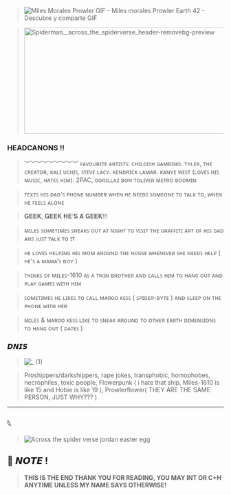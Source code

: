 > ![Miles Morales Prowler GIF - Miles morales Prowler Earth 42 - Descubre y comparte GIF](https://github.com/user-attachments/assets/a394ce4c-afb0-4699-bf3e-55eeb9a87188)


> <img width="736" height="246" alt="Spiderman__across_the_spiderverse_header-removebg-preview" src="https://github.com/user-attachments/assets/af4b6b57-c19c-4065-8900-3938e72306dd" />


 




### HEADCANONS !!

> ︶︶︶︶︶︶︶︶︶ 
> ꜰᴀᴠᴏᴜʀɪᴛᴇ ᴀʀᴛɪꜱᴛꜱ: ᴄʜɪʟᴅɪꜱʜ ɢᴀᴍʙɪɴᴏ. ᴛʏʟᴇʀ, ᴛʜᴇ ᴄʀᴇᴀᴛᴏʀ, ᴋᴀʟɪ ᴜᴄʜɪꜱ, ꜱᴛᴇᴠᴇ ʟᴀᴄʏ. ᴋᴇɴᴅʀɪᴄᴋ ʟᴀᴍᴀʀ. ᴋᴀɴʏᴇ ᴡᴇꜱᴛ (ʟᴏᴠᴇꜱ ʜɪꜱ ᴍᴜꜱɪᴄ, ʜᴀᴛᴇꜱ ʜɪᴍ). 2РАС, ɢᴏʀɪʟʟᴀᴢ ʙᴏɴ ᴛᴏʟɪᴠᴇʀ ᴍᴇᴛʀᴏ ʙᴏᴏᴍɪɴ

> ᴛᴇxᴛꜱ ʜɪꜱ ᴅᴀᴅ'ꜱ ᴘʜᴏɴᴇ ɴᴜᴍʙᴇʀ ᴡʜᴇɴ ʜᴇ ɴᴇᴇᴅꜱ ꜱᴏᴍᴇᴏɴᴇ ᴛᴏ ᴛᴀʟᴋ ᴛᴏ, ᴡʜᴇɴ ʜᴇ ꜰᴇᴇʟꜱ ᴀʟᴏɴᴇ

> 𝐆𝐄𝐄𝐊, 𝐆𝐄𝐄𝐊 𝐇𝐄'𝐒 𝐀 𝐆𝐄𝐄𝐊!!!

> ᴍɪʟᴇꜱ ꜱᴏᴍᴇᴛɪᴍᴇꜱ ꜱɴᴇᴀᴋꜱ ᴏᴜᴛ ᴀᴛ ɴɪɢʜᴛ ᴛᴏ ᴠɪꜱɪᴛ ᴛʜᴇ ɢʀᴀꜰꜰɪᴛɪ ᴀʀᴛ ᴏꜰ ʜɪꜱ ᴅᴀᴅ ᴀɴꜱ ᴊᴜꜱᴛ ᴛᴀʟᴋ ᴛᴏ ɪᴛ

> ʜᴇ ʟᴏᴠᴇꜱ ʜᴇʟᴘɪɴɢ ʜɪꜱ ᴍᴏᴍ ᴀʀᴏᴜɴᴅ ᴛʜᴇ ʜᴏᴜꜱᴇ ᴡʜᴇɴᴇᴠᴇʀ ꜱʜᴇ ɴᴇᴇᴅꜱ ʜᴇʟᴘ ( ʜᴇ'ꜱ ᴀ ᴍᴀᴍᴀ'ꜱ ʙᴏʏ )

> ᴛʜɪɴᴋꜱ ᴏꜰ ᴍɪʟᴇꜱ-1610 ᴀꜱ ᴀ ᴛᴡɪɴ ʙʀᴏᴛʜᴇʀ ᴀɴᴅ ᴄᴀʟʟꜱ ʜɪᴍ ᴛᴏ ʜᴀɴɢ ᴏᴜᴛ ᴀɴᴅ ᴘʟᴀʏ ɢᴀᴍᴇꜱ ᴡɪᴛʜ ʜɪᴍ

> ꜱᴏᴍᴇᴛɪᴍᴇꜱ ʜᴇ ʟɪᴋᴇꜱ ᴛᴏ ᴄᴀʟʟ ᴍᴀʀɢᴏ ᴋᴇꜱꜱ ( ꜱᴘɪᴅᴇʀ-ʙʏᴛᴇ ) ᴀɴᴅ ꜱʟᴇᴇᴘ ᴏɴ ᴛʜᴇ ᴘʜᴏɴᴇ ᴡɪᴛʜ ʜᴇʀ

> ᴍɪʟᴇꜱ & ᴍᴀʀɢᴏ ᴋᴇꜱꜱ ʟɪᴋᴇ ᴛᴏ ꜱɴᴇᴀᴋ ᴀʀᴏᴜɴᴅ ᴛᴏ ᴏᴛʜᴇʀ ᴇᴀʀᴛʜ ᴅɪᴍᴇɴꜱɪᴏɴꜱ ᴛᴏ ʜᴀɴɢ ᴏᴜᴛ ( ᴅᴀᴛᴇꜱ )

### 𝘿𝙉𝙄𝙎

>  ![_ (1)](https://github.com/user-attachments/assets/d555668c-43e4-4fbd-b12d-970e56a70bab)

 
> Proshippers/darkshippers, rape jokes, transphobic, homophobes, necrophiles, toxic people, Flowerpunk ( i hate that ship, Miles-1610 is like 15 and Hobie is like 19 ), Prowlerflower( THEY ARE THE SAME PERSON, JUST WHY??? ) 

---

### 𓆩

> ![Across the spider verse jordan easter egg](https://github.com/user-attachments/assets/cefb1b0a-abf4-4471-b52e-f6bdb7b169de)



## 📌 𝙉𝙊𝙏𝙀 !

> **THIS IS THE END THANK YOU FOR READING, YOU MAY INT OR C+H ANYTIME UNLESS MY NAME SAYS OTHERWISE!**
